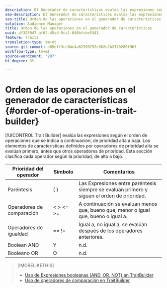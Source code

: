 ```yaml
---
description: El Generador de características evalúa las expresiones según el orden de operaciones que se indica a continuación, de prioridad alta a baja. Los elementos de características definidos por operadores de prioridad alta se evalúan primero, antes que otros operadores de prioridad. Esta sección clasifica cada operador según la prioridad, de alto a bajo.
seo-description: El Generador de características evalúa las expresiones según el orden de operaciones que se indica a continuación, de prioridad alta a baja. Los elementos de características definidos por operadores de prioridad alta se evalúan primero, antes que otros operadores de prioridad. Esta sección clasifica cada operador según la prioridad, de alto a bajo.
seo-title: Orden de las operaciones en el generador de características
solution: Audience Manager
title: Orden de las operaciones en el generador de características
uuid: df325047-af62-45ad-9ca1-046bfcbe5341
feature: Traits
translation-type: tm+mt
source-git-commit: e05eff3cc04e4a82399752c862e2b2370286f96f
workflow-type: tm+mt
source-wordcount: '207'
ht-degree: 3%

---
```



# Orden de las operaciones en el generador de características {#order-of-operations-in-trait-builder}

[!UICONTROL Trait Builder] evalúa las expresiones según el orden de operaciones que se indica a continuación, de prioridad alta a baja. Los elementos de características definidos por operadores de prioridad alta se evalúan primero, antes que otros operadores de prioridad. Esta sección clasifica cada operador según la prioridad, de alto a bajo.

<!-- c_tb_operator_precedence.xml -->

<table id="table_F0FA45B652C7464B90D35526817110FF"> 
 <thead> 
  <tr> 
   <th colname="col1" class="entry"> Prioridad del operador </th> 
   <th colname="col2" class="entry"> Símbolo </th> 
   <th colname="col3" class="entry"> Comentarios </th> 
  </tr> 
 </thead>
 <tbody> 
  <tr> 
   <td colname="col1"> Paréntesis </td> 
   <td colname="col2"> ( ) </td> 
   <td colname="col3"> Las Expresiones entre paréntesis siempre se evalúan primero y siguen el orden de prioridad. </td> 
  </tr> 
  <tr> 
   <td colname="col1"> Operadores de comparación </td> 
   <td colname="col2"> &lt; &gt; &lt;= &gt;= </td> 
   <td colname="col3"> A continuación se evalúan menos que, bueno que, menor o igual que, bueno o igual a. </td> 
  </tr> 
  <tr> 
   <td colname="col1"> Operadores de igualdad </td> 
   <td colname="col2"> == != </td> 
   <td colname="col3"> Igual a, no igual a, se evalúan después de los operadores anteriores. </td> 
  </tr> 
  <tr> 
   <td colname="col1">Boolean <span class="wintitle"> AND</span> </td> 
   <td colname="col2"><span class="wintitle"> Y</span> </td> 
   <td colname="col3" morerows="1"> n.d. </td> 
  </tr> 
  <tr> 
   <td colname="col1">Booleano <span class="wintitle"> OR</span> </td> 
   <td colname="col2"><span class="wintitle"> O</span> </td> 
   <td colname="col3" morerows="1"> n.d. </td> 
  </tr> 
 </tbody>
</table>

>[!MORELIKETHIS]
>
>* [Uso de Expresiones booleanas (AND, OR, NOT) en TraitBuilder](../../reference/boolean-expressions-tsb.md)
>* [Uso de operadores de comparación en TraitBuilder](../../features/traits/trait-comparison-operators.md)

